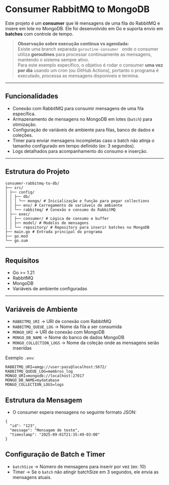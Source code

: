 # Consumer RabbitMQ to MongoDB

Este projeto é um **consumer** que lê mensagens de uma fila do RabbitMQ e insere em lote no MongoDB. Ele foi desenvolvido em Go e suporta envio em **batches** com controle de tempo.

> **Observação sobre execução contínua vs agendada:**  
> Existe uma branch separada `goroutine-consumer
` onde o consumer utiliza **goroutines** para processar continuamente as mensagens, mantendo o sistema sempre ativo.  
> Para este exemplo específico, o objetivo é rodar o consumer **uma vez por dia** usando um cron (ou GitHub Actions), portanto o programa é executado, processa as mensagens disponíveis e termina.


---

## Funcionalidades

- Conexão com RabbitMQ para consumir mensagens de uma fila específica.
- Armazenamento de mensagens no MongoDB em lotes (`batch`) para otimização.
- Configuração de variáveis de ambiente para filas, banco de dados e coleções.
- Timer para enviar mensagens incompletas caso o batch não atinja o tamanho configurado em tempo definido (ex: 3 segundos).
- Logs detalhados para acompanhamento do consumo e inserção.

---

## Estrutura do Projeto

```
consumer-rabbitmq-to-db/
├── src/
│ ├── config/
│ │ ├── db/
│ │ │ └── mongo/ # Inicialização e função para pegar collections
│ │ ├── env/ # Carregamento de variáveis de ambiente
│ │ └── rabbitmq/ # Conexão e consumo do RabbitMQ
│ ├── exec/
│ │ ├── consumer/ # Lógica de consumo e buffer
│ │ ├── model/ # Modelos de mensagens
│ │ └── repository/ # Repository para inserir batches no MongoDB
├── main.go # Entrada principal do programa
├── go.mod
└── go.sum
```


---

## Requisitos

- Go >= 1.21
- RabbitMQ
- MongoDB
- Variáveis de ambiente configuradas

---

## Variáveis de Ambiente

- `RABBITMQ_URI` → URI de conexão com RabbitMQ  
- `RABBITMQ_QUEUE_LOG` → Nome da fila a ser consumida  
- `MONGO_URI` → URI de conexão com MongoDB  
- `MONGO_DB_NAME` → Nome do banco de dados MongoDB  
- `MONGO_COLLECTION_LOGS` → Nome da coleção onde as mensagens serão inseridas  

Exemplo `.env`:

```env
RABBITMQ_URI=amqp://user:pass@localhost:5672/
RABBITMQ_QUEUE_LOG=membros_log
MONGO_URI=mongodb://localhost:27017
MONGO_DB_NAME=mydatabase
MONGO_COLLECTION_LOGS=logs
```

## Estrutura da Mensagem
- O consumer espera mensagens no seguinte formato JSON:

```
{
  "id": "123",
  "message": "Mensagem de teste",
  "timestamp": "2025-09-01T21:35:49-03:00"
}
```

## Configuração de Batch e Timer
- `batchSize` → Número de mensagens para inserir por vez (ex: 10)
- Timer → Se o `batch` não atingir batchSize em 3 segundos, ele envia as mensagens atuais.
